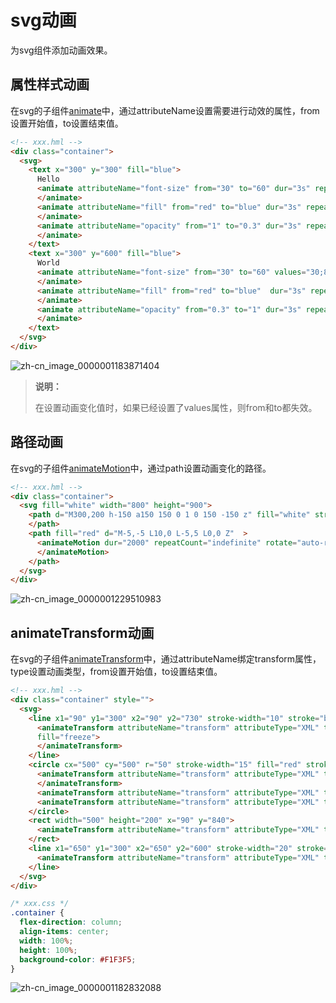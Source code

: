 # svg动画
<!--Kit: ArkUI-->
<!--Subsystem: ArkUI-->
<!--Owner: @CCFFWW-->
<!--Designer: @yangfan229-->
<!--Tester: @lxl007-->
<!--Adviser: @HelloCrease-->

为svg组件添加动画效果。


## 属性样式动画

在svg的子组件[animate](../reference/apis-arkui/arkui-js/js-components-svg-animate.md)中，通过attributeName设置需要进行动效的属性，from设置开始值，to设置结束值。


```html
<!-- xxx.hml -->
<div class="container">
  <svg>
    <text x="300" y="300" fill="blue">
      Hello
      <animate attributeName="font-size" from="30" to="60" dur="3s" repeatCount="indefinite">
      </animate>
      <animate attributeName="fill" from="red" to="blue" dur="3s" repeatCount="indefinite">
      </animate>
      <animate attributeName="opacity" from="1" to="0.3" dur="3s" repeatCount="indefinite">
      </animate>
    </text>
    <text x="300" y="600" fill="blue">
      World
      <animate attributeName="font-size" from="30" to="60" values="30;80" dur="3s" repeatCount="indefinite">
      </animate>
      <animate attributeName="fill" from="red" to="blue"  dur="3s" repeatCount="indefinite">
      </animate>
      <animate attributeName="opacity" from="0.3" to="1" dur="3s" repeatCount="indefinite">
      </animate>
    </text>
  </svg>
</div>
```

![zh-cn_image_0000001183871404](figures/zh-cn_image_0000001183871404.gif)

> **说明：** 
>
> 在设置动画变化值时，如果已经设置了values属性，则from和to都失效。


## 路径动画

在svg的子组件[animateMotion](../reference/apis-arkui/arkui-js/js-components-svg-animatemotion.md)中，通过path设置动画变化的路径。


```html
<!-- xxx.hml -->
<div class="container">
  <svg fill="white" width="800" height="900">
    <path d="M300,200 h-150 a150 150 0 1 0 150 -150 z" fill="white" stroke="blue" stroke-width="5" >
    </path>
    <path fill="red" d="M-5,-5 L10,0 L-5,5 L0,0 Z"  >
      <animateMotion dur="2000" repeatCount="indefinite" rotate="auto-reverse"path="M300,200 h-150 a150 150 0 1 0 150 -150 z">
      </animateMotion>
    </path>
  </svg>
</div>
```

![zh-cn_image_0000001229510983](figures/zh-cn_image_0000001229510983.gif)


## animateTransform动画

在svg的子组件[animateTransform](../reference/apis-arkui/arkui-js/js-components-svg-animatetransform.md)中，通过attributeName绑定transform属性，type设置动画类型，from设置开始值，to设置结束值。


```html
<!-- xxx.hml -->
<div class="container" style="">
  <svg>
    <line x1="90" y1="300" x2="90" y2="730" stroke-width="10" stroke="black" stroke-linecap="round">
      <animateTransform attributeName="transform" attributeType="XML" type="translate"  dur="3s" values="0;30;10;30;20;30;25;30" keyTimes="0;0.3;0.5;0.7;0.8;0.9;1.0;1.1" 
      fill="freeze">
      </animateTransform>
    </line>
    <circle cx="500" cy="500" r="50" stroke-width="15" fill="red" stroke="#e70d0d">
      <animateTransform attributeName="transform" attributeType="XML" type="rotate"  dur="3s" values="0;30;10;30;20;30;25;30" keyTimes="0;0.3;0.5;0.7;0.8;0.9;1.0;1.1" fill="freeze">
      </animateTransform>
      <animateTransform attributeName="transform" attributeType="XML" type="scale"  dur="6s" values="1;1;1.3" keyTimes="0;0.5;1" fill="freeze"></animateTransform>
      <animateTransform attributeName="transform" attributeType="XML" type="translate"  dur="9s" values="0;0;300 7" keyTimes="0;0.6;0.9" fill="freeze"></animateTransform>
    </circle>
    <rect width="500" height="200" x="90" y="840">
      <animateTransform attributeName="transform" attributeType="XML" type="skewY"  dur="6s" values="0;0;30" keyTimes="0;0.5;1" fill="freeze"></animateTransform>
    </rect>
    <line x1="650" y1="300" x2="650" y2="600" stroke-width="20" stroke="blue" stroke-linecap="round">
      <animateTransform attributeName="transform" attributeType="XML" type="translate"  dur="9s" values="0;0;0 800" keyTimes="0;0.6;1" fill="freeze"></animateTransform>
    </line>
  </svg>
</div>
```


```css
/* xxx.css */
.container {
  flex-direction: column;
  align-items: center;
  width: 100%;
  height: 100%;
  background-color: #F1F3F5;
}
```

![zh-cn_image_0000001182832088](figures/zh-cn_image_0000001182832088.gif)
